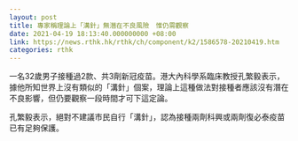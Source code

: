 ```yaml
---
layout: post
title: 專家稱理論上「溝針」無潛在不良風險　惟仍需觀察
date: 2021-04-19 18:13:40.000000000 +08:00
link: https://news.rthk.hk/rthk/ch/component/k2/1586578-20210419.htm
categories: rthk
---
```


一名32歲男子接種過2款、共3劑新冠疫苗。港大內科學系臨床教授孔繁毅表示，據他所知世界上沒有類似的「溝針」個案，理論上這種做法對接種者應該沒有潛在不良影響，但仍要觀察一段時間才可下這定論。

孔繁毅表示，絕對不建議市民自行「溝針」，認為接種兩劑科興或兩劑復必泰疫苗已有足夠保護。
